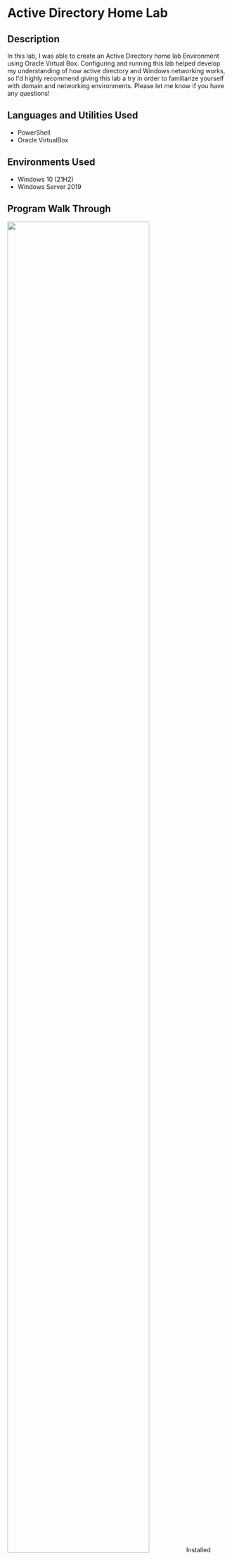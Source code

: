 <h1>Active Directory Home Lab<br/> 

<h2>Description</h2>
In this lab, I was able to create an Active Directory home lab Environment using Oracle Virtual Box. Configuring and running this lab helped develop my understanding of how active directory and Windows networking works, so l'd highly recommend giving this lab a try in order to familiarize yourself with domain and networking environments. Please let me know if you have any questions!


<h2> Languages and Utilities Used</h2>

- PowerShell 
- Oracle VirtualBox


<h2> Environments Used</h2>

- Windows 10 (21H2)
- Windows Server 2019

<h2> Program Walk Through</h2>

<img src="https://i.imgur.com/Re1nd8Z.png" height="88%" width="80%" />
Installed Windows Server 2019.iso on a virtual machine



<img src="https://i.imgur.com/5VwGm0y.png" height="88%" width="80%" />
Used IP Addressing to determine which network interface card was external and facing the internet and which one was internal for devices only on the network
<img src="https://i.imgur.com/9RaEerQ.png" height="88%" width="80%" />
   assigned the VM the role of Domain Controller
<img src="https://i.imgur.com/QjOn79O.png" height="88%" width="80%" />
Created the domain called "AMZAT" and logged into it with admin account
<img src="https://i.imgur.com/gCncqPF.png" height="88%" width="80%" />
Used a powershell script to automate the account creation of over 1000 users in Active Directory
<img src="https://i.imgur.com/iWCBjo0.png" height="88%" width="80%" />
Used another Virtual Machine as a client PC and logged into the AMZAT domain. Pinged Google to confirm network connectivity
